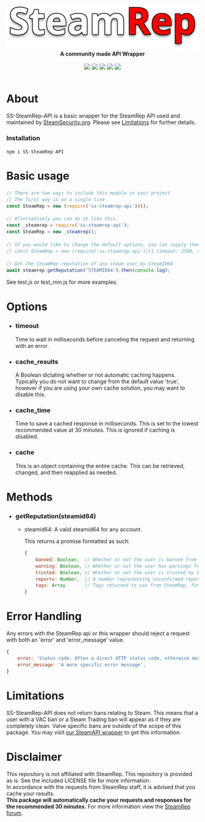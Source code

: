 <div align="center">
  <img src="https://raw.githubusercontent.com/SteamSecurity/ss-steamrep-api/master/images/steamrep-logo.png" width="750"><br>
  <b>A community made API Wrapper</b>
</div>
<br>
<div align="center">
  <img src="https://img.shields.io/npm/dt/ss-steamrep-api?style=for-the-badge">
  <img src="https://img.shields.io/github/contributors/steamsecurity/ss-steamrep-api?style=for-the-badge">
  <img src="https://img.shields.io/github/issues/steamsecurity/ss-steamrep-api?style=for-the-badge">
  <img src="https://img.shields.io/github/languages/code-size/steamsecurity/ss-steamrep-api?style=for-the-badge">
  <img src="https://img.shields.io/github/actions/workflow/status/steamsecurity/ss-steamrep-api/npm-publish.yml?branch=master&style=for-the-badge">
</div>
<br>

# About

SS-SteamRep-API is a basic wrapper for the SteamRep API used and maintained by [SteamSecurity.org](https://steamsecurity.org).
Please see [Limitations](#limitations) for further details.

### Installation

`npm i SS-SteamRep-API`

# Basic usage

```js
// There are two ways to include this module in your project
// The first way is on a single line
const SteamRep = new (require('ss-steamrep-api'))();

// Alternatively you can do it like this.
const _steamrep = require('ss-steamrep-api');
const SteamRep = new _steamrep();

// If you would like to change the default options, you can supply them in an Object like this:
// const SteamRep = new (require('ss-steamrep-api'))({ timeout: 2500, cache: false });

// Get the SteamRep reputation of any steam user by SteamID64
await steamrep.getReputation('STEAMID64').then(console.log);
```

See test.js or test_min.js for more examples.

# Options

- ### timeout

  Time to wait in milliseconds before canceling the request and returning with an error.

- ### cache_results

  A Boolean dictating whether or not automatic caching happens. Typically you do not want to change from the default value 'true', however if you are using your own cache solution, you may want to disable this.

- ### cache_time

  Time to save a cached response in milliseconds. This is set to the lowest recommended value at 30 minutes.
  This is ignored if caching is disabled.

- ### cache
  This is an object containing the entire cache. This can be retrieved, changed, and then reapplied as needed.

# Methods

- ### getReputation(steamid64)

  - steamid64: A valid steamid64 for any account.

    This returns a promise formatted as such:

    ```js
    {
        banned: Boolean,  // Whether or not the user is banned from SteamRep or it's affiliates
        warning: Boolean, // Whether or not the user has warnings from SteamRep or it's affiliates
        trusted: Boolean, // Whether or not the user is trusted by SteamRep or it's affiliates
        reports: Number,  // A number representing unconfirmed reports on SteamRep
        tags: Array       // Tags returned to use from SteamRep, formatted in a more sane way.
    }
    ```

# Error Handling

Any errors with the SteamRep api or this wrapper should reject a request with both an 'error' and 'error_message' value.

```js
{
	error: 'Status code. Often a direct HTTP status code, otherwise most likely "1"',
	error_message: 'A more specific error message',
}
```

# Limitations

SS-SteamRep-API does not return bans relating to Steam. This means that a user with a VAC ban or a Steam Trading ban will appear as if they are completely clean. Valve specific bans are outside of the scope of this package.
You may visit [our SteamAPI wrapper](https://github.com/SteamSecurity/ss-steam-api) to get this information.

# Disclaimer

This repository is not affiliated with SteamRep. This repository is provided as is. See the included LICENSE file for more information.
<br>In accordance with the requests from SteamRep staff, it is advised that you cache your results.<br>**This package will automatically cache your requests and responses for the recommended 30 minutes.**
For more information view the [SteamRep forum](https://forums.steamrep.com/threads/steamrep-web-api-beta4-legacy-public.114688/).
